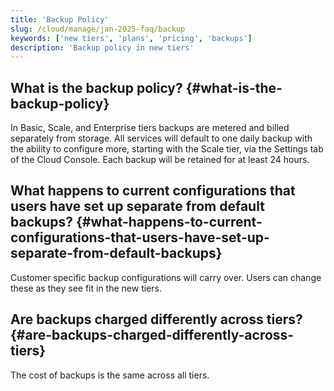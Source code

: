 ```yaml
---
title: 'Backup Policy'
slug: /cloud/manage/jan-2025-faq/backup
keywords: ['new tiers', 'plans', 'pricing', 'backups']
description: 'Backup policy in new tiers'
---
```


## What is the backup policy? {#what-is-the-backup-policy}
In Basic, Scale, and Enterprise tiers backups are metered and billed separately from storage.
All services will default to one daily backup with the ability to configure more, starting with the Scale tier, via the Settings tab of the Cloud Console. Each backup will be retained for at least 24 hours.

## What happens to current configurations that users have set up separate from default backups? {#what-happens-to-current-configurations-that-users-have-set-up-separate-from-default-backups}

Customer specific backup configurations will carry over.  Users can change these as they see fit in the new tiers.

## Are backups charged differently across tiers? {#are-backups-charged-differently-across-tiers}

The cost of backups is the same across all tiers.
